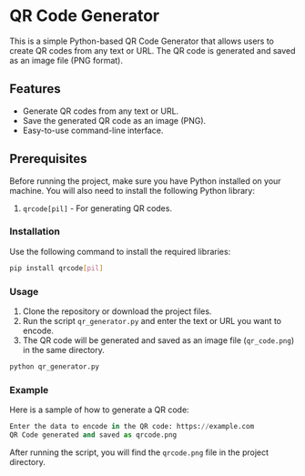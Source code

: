 
# QR Code Generator

This is a simple Python-based QR Code Generator that allows users to create QR codes from any text or URL. The QR code is generated and saved as an image file (PNG format).

## Features
- Generate QR codes from any text or URL.
- Save the generated QR code as an image (PNG).
- Easy-to-use command-line interface.

## Prerequisites
Before running the project, make sure you have Python installed on your machine. You will also need to install the following Python library:
1. `qrcode[pil]` - For generating QR codes.

### Installation
Use the following command to install the required libraries:

```bash
pip install qrcode[pil]
```

### Usage
1. Clone the repository or download the project files.
2. Run the script `qr_generator.py` and enter the text or URL you want to encode.
3. The QR code will be generated and saved as an image file (`qr_code.png`) in the same directory.

```bash
python qr_generator.py
```

### Example
Here is a sample of how to generate a QR code:

```python
Enter the data to encode in the QR code: https://example.com
QR Code generated and saved as qrcode.png
```

After running the script, you will find the `qrcode.png` file in the project directory.

